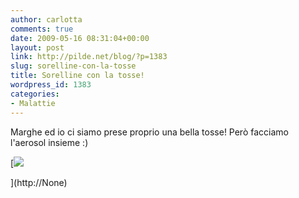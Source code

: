 ```yaml
---
author: carlotta
comments: true
date: 2009-05-16 08:31:04+00:00
layout: post
link: http://pilde.net/blog/?p=1383
slug: sorelline-con-la-tosse
title: Sorelline con la tosse!
wordpress_id: 1383
categories:
- Malattie
---
```


Marghe ed io ci siamo prese proprio una bella tosse! Però facciamo l'aerosol insieme :)




[![](http://pilde.net/blog/wp-content/uploads/2009/05/sorelline.jpg)


](http://None)



